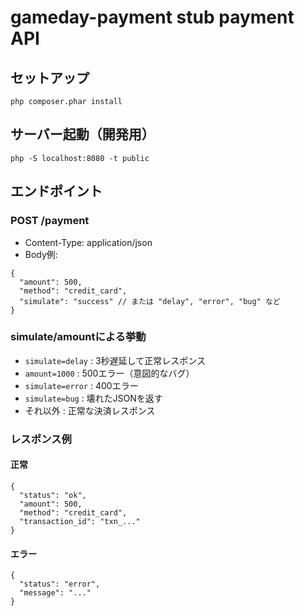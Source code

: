 # gameday-payment stub payment API

## セットアップ

```
php composer.phar install
```

## サーバー起動（開発用）

```
php -S localhost:8080 -t public
```

## エンドポイント

### POST /payment

- Content-Type: application/json
- Body例:

```
{
  "amount": 500,
  "method": "credit_card",
  "simulate": "success" // または "delay", "error", "bug" など
}
```

### simulate/amountによる挙動

- `simulate=delay` : 3秒遅延して正常レスポンス
- `amount=1000` : 500エラー（意図的なバグ）
- `simulate=error` : 400エラー
- `simulate=bug` : 壊れたJSONを返す
- それ以外 : 正常な決済レスポンス

### レスポンス例

#### 正常
```
{
  "status": "ok",
  "amount": 500,
  "method": "credit_card",
  "transaction_id": "txn_..."
}
```

#### エラー
```
{
  "status": "error",
  "message": "..."
}
``` 
